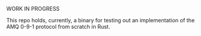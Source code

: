 WORK IN PROGRESS

This repo holds, currently, a binary for testing out an implementation of the AMQ 0-9-1 protocol from scratch in Rust.

